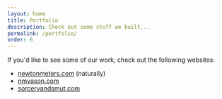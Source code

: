 ```yaml
---
layout: home
title: Portfolio
description: Check out some stuff we built...
permalink: /portfolio/
order: 6
---
```

If you'd like to see some of our work, check out the following websites:


* <a href="https://newtonmeters.com">newtonmeters.com</a> (naturally)
* <a href="https://nmvason.com">nmvason.com</a>
* <a href="https://sorceryandsmut.com">sorceryandsmut.com</a>